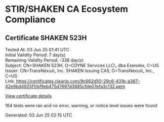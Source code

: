 # STIR/SHAKEN CA Ecosystem Compliance

## Certificate SHAKEN 523H

Tested At: 03 Jun 25 01:41 UTC\
Initial Validity Period: 7 day(s)\
Remaining Validity Period: -338 day(s)\
Subject: CN=SHAKEN 523H, O=CDYNE Services LLC\\, dba Esendex, C=US\
Issuer: CN=TransNexus\\, Inc. SHAKEN Issuing CA5, O=TransNexus\\, Inc., C=US\
Link: https://certificates.clearip.com/9c662d50-29c6-431b-a367-42e9bd4925f1/bf9eb475d7697d3685cfde07efa3c132.pem

[View certificate details](https://x509.io/?cert=MIIC4DCCAoWgAwIBAgIQYyr%2BpbW4nGv2B%2Ba6dzQ6VjAKBggqhkjOPQQDAjBWMQswCQYDVQQGEwJVUzEZMBcGA1UEChMQVHJhbnNOZXh1cywgSW5jLjEsMCoGA1UEAxMjVHJhbnNOZXh1cywgSW5jLiBTSEFLRU4gSXNzdWluZyBDQTUwHhcNMjQwNjIyMjM1NjQ3WhcNMjQwNjI5MjM1NjQ2WjBNMQswCQYDVQQGEwJVUzEoMCYGA1UEChMfQ0RZTkUgU2VydmljZXMgTExDLCBkYmEgRXNlbmRleDEUMBIGA1UEAxMLU0hBS0VOIDUyM0gwWTATBgcqhkjOPQIBBggqhkjOPQMBBwNCAATfSt5GagS0Vt9%2BBZDNzPzB4XC1%2BrM8OXWiD9MzeyXuYRALEE2eEi11qo15HE%2FVAK7J7yb0E97%2FWWNuKx5YVwa0o4IBPDCCATgwDAYDVR0TAQH%2FBAIwADAOBgNVHQ8BAf8EBAMCB4AwHQYDVR0OBBYEFHahTTbGTQ8%2FfQ4gl1%2FU0nPsb%2BxLMB8GA1UdIwQYMBaAFNoAs4f4gj%2B%2FuiKiZGO19i%2FMjnXKMBcGA1UdIAQQMA4wDAYKYIZIAYb%2FCQEBBDCBpgYDVR0fBIGeMIGbMIGYoDqgOIY2aHR0cHM6Ly9hdXRoZW50aWNhdGUtYXBpLmljb25lY3Rpdi5jb20vZG93bmxvYWQvdjEvY3JsolqkWDBWMRQwEgYDVQQHDAtCcmlkZ2V3YXRlcjELMAkGA1UECAwCTkoxEzARBgNVBAMMClNUSS1QQSBDUkwxCzAJBgNVBAYTAlVTMQ8wDQYDVQQKDAZTVEktUEEwFgYIKwYBBQUHARoECjAIoAYWBDUyM0gwCgYIKoZIzj0EAwIDSQAwRgIhAOaJjWntvwLRxw7hr0sViHDajPkKX4vMwKgzTZDXGuwCAiEAt2SEKmivQ3WnrSYlOcOmFLS2u8DjIgmI57zy%2Bjkxvyk%3D)

164 tests were ran and no error, warning, or notice level issues were found


Generated: 03 Jun 25 02:15 UTC